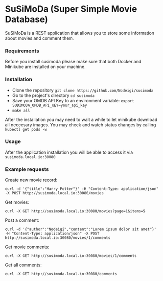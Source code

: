 # SuSiMoDa (Super Simple Movie Database)

SuSiMoDa is a REST application that allows you to store some information about movies and comment them.

### Requirements
Before you install susimoda please make sure that both Docker and Minikube are installed on your machine.

### Installation

  - Clone the repository `git clone https://github.com/Nodeigi/susimoda`
  - Go to the project's directory `cd susimoda`
  - Save your OMDB API Key to an environment variable: `export SUDIMODA_OMDB_API_KEY=your_api_key`
  - `make all`

After the installation you may need to wait a while to let minikube download all neccesary images. You may check and watch status changes by calling `kubectl get pods -w`

### Usage

After the application installation you will be able to access it via `susimoda.local.io:30080`

### Example requests

Create new movie record:
```
curl -d '{"title":"Harry Potter"}' -H "Content-Type: application/json" -X POST http://susimoda.local.io:30080/movies
```

Get movies:
```
curl -X GET http://susimoda.local.io:30080/movies?page=1&items=5
```

Post a comment:

```
curl -d '{"author":"Nodeigi","content":"Lorem ipsum dolor sit amet"}' -H "Content-Type: application/json" -X POST http://susimoda.local.io:30080/movies/1/comments
```

Get movie comments:
```
curl -X GET http://susimoda.local.io:30080/movies/1/comments
```

Get all comments:
```
curl -X GET http://susimoda.local.io:30080/comments
```

